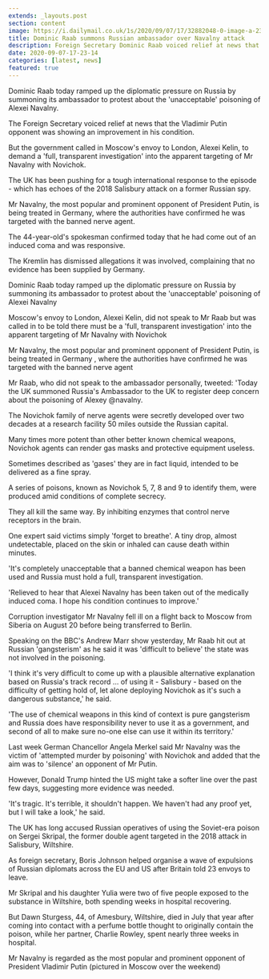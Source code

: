 ```yaml
---
extends: _layouts.post
section: content
image: https://i.dailymail.co.uk/1s/2020/09/07/17/32882048-0-image-a-23_1599494932129.jpg 
title: Dominic Raab summons Russian ambassador over Navalny attack 
description: Foreign Secretary Dominic Raab voiced relief at news that the Vladimir Putin opponent was showing an improvement in his condition. 
date: 2020-09-07-17-23-14 
categories: [latest, news] 
featured: true 
--- 
```

Dominic Raab today ramped up the diplomatic pressure on Russia by summoning its ambassador to protest about the 'unacceptable' poisoning of Alexei Navalny.

The Foreign Secretary voiced relief at news that the Vladimir Putin opponent was showing an improvement in his condition.

But the government called in Moscow's envoy to London, Alexei Kelin, to demand a 'full, transparent investigation' into the apparent targeting of Mr Navalny with Novichok.

The UK has been pushing for a tough international response to the episode - which has echoes of the 2018 Salisbury attack on a former Russian spy. 

Mr Navalny, the most popular and prominent opponent of President Putin, is being treated in Germany, where the authorities have confirmed he was targeted with the banned nerve agent.

The 44-year-old's spokesman confirmed today that he had come out of an induced coma and was responsive. 

The Kremlin has dismissed allegations it was involved, complaining that no evidence has been supplied by Germany. 

Dominic Raab today ramped up the diplomatic pressure on Russia by summoning its ambassador to protest about the 'unacceptable' poisoning of Alexei Navalny

Moscow's envoy to London, Alexei Kelin, did not speak to Mr Raab but was called in to be told there must be a 'full, transparent investigation' into the apparent targeting of Mr Navalny with Novichok

Mr Navalny, the most popular and prominent opponent of President Putin, is being treated in Germany , where the authorities have confirmed he was targeted with the banned nerve agent

Mr Raab, who did not speak to the ambassador personally, tweeted: 'Today the UK summoned Russia's Ambassador to the UK to register deep concern about the poisoning of Alexey @navalny. 



The Novichok family of nerve agents were secretly developed over two decades at a research facility 50 miles outside the Russian capital.

Many times more potent than other better known chemical weapons, Novichok agents can render gas masks and protective equipment useless.

Sometimes described as 'gases' they are in fact liquid, intended to be delivered as a fine spray.

A series of poisons, known as Novichok 5, 7, 8 and 9 to identify them, were produced amid conditions of complete secrecy.

They all kill the same way. By inhibiting enzymes that control nerve receptors in the brain.

One expert said victims simply 'forget to breathe'. A tiny drop, almost undetectable, placed on the skin or inhaled can cause death within minutes.  



'It's completely unacceptable that a banned chemical weapon has been used and Russia must hold a full, transparent investigation.

'Relieved to hear that Alexei Navalny has been taken out of the medically induced coma. I hope his condition continues to improve.' 

Corruption investigator Mr Navalny fell ill on a flight back to Moscow from Siberia on August 20 before being transferred to Berlin.

Speaking on the BBC's Andrew Marr show yesterday, Mr Raab hit out at Russian 'gangsterism' as he said it was 'difficult to believe' the state was not involved in the poisoning.

'I think it's very difficult to come up with a plausible alternative explanation based on Russia's track record ... of using it - Salisbury - based on the difficulty of getting hold of, let alone deploying Novichok as it's such a dangerous substance,' he said.

'The use of chemical weapons in this kind of context is pure gangsterism and Russia does have responsibility never to use it as a government, and second of all to make sure no-one else can use it within its territory.'

Last week German Chancellor Angela Merkel said Mr Navalny was the victim of 'attempted murder by poisoning' with Novichok and added that the aim was to 'silence' an opponent of Mr Putin.

However, Donald Trump hinted the US might take a softer line over the past few days, suggesting more evidence was needed.

'It's tragic. It's terrible, it shouldn't happen. We haven't had any proof yet, but I will take a look,' he said. 

The UK has long accused Russian operatives of using the Soviet-era poison on Sergei Skripal, the former double agent targeted in the 2018 attack in Salisbury, Wiltshire.

As foreign secretary, Boris Johnson helped organise a wave of expulsions of Russian diplomats across the EU and US after Britain told 23 envoys to leave.

Mr Skripal and his daughter Yulia were two of five people exposed to the substance in Wiltshire, both spending weeks in hospital recovering.

But Dawn Sturgess, 44, of Amesbury, Wiltshire, died in July that year after coming into contact with a perfume bottle thought to originally contain the poison, while her partner, Charlie Rowley, spent nearly three weeks in hospital.

Mr Navalny is regarded as the most popular and prominent opponent of President Vladimir Putin (pictured in Moscow over the weekend)

